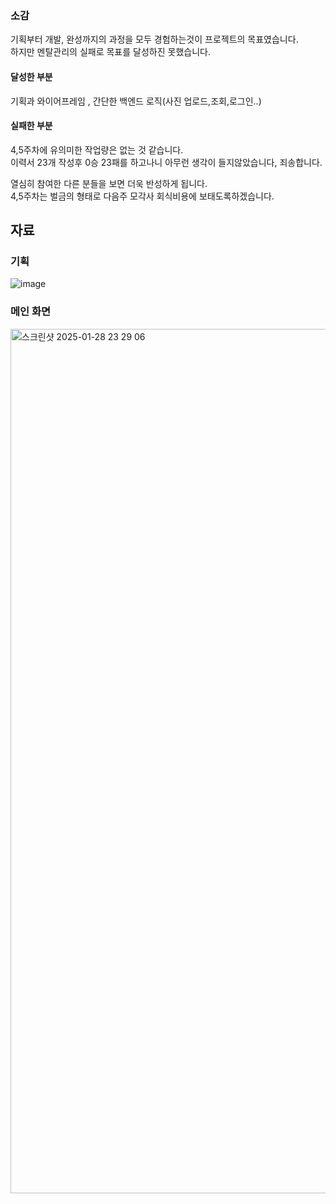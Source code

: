 
### 소감

기획부터 개발, 완성까지의 과정을 모두 경험하는것이 프로젝트의 목표였습니다. <br>
하지만 멘탈관리의 실패로 목표를 달성하진 못했습니다.

#### 달성한 부분

기획과 와이어프레임 , 간단한 백엔드 로직(사진 업로드,조회,로그인..)

#### 실패한 부분

4,5주차에 유의미한 작업량은 없는 것 같습니다. <br>
이력서 23개 작성후 0승 23패를 하고나니 아무런 생각이 들지않았습니다, 죄송합니다.

열심히 참여한 다른 분들을 보면 더욱 반성하게 됩니다. <br>
4,5주차는 벌금의 형태로 다음주 모각사 회식비용에 보태도록하겠습니다.

## 자료
### 기획 
![image](https://github.com/user-attachments/assets/d112114d-c842-4806-9517-eb1b9e6463fb)
### 메인 화면
<img width="1383" alt="스크린샷 2025-01-28 23 29 06" src="https://github.com/user-attachments/assets/9bfc9e8c-4973-4ec4-9b6c-e0a2766bc932" />
